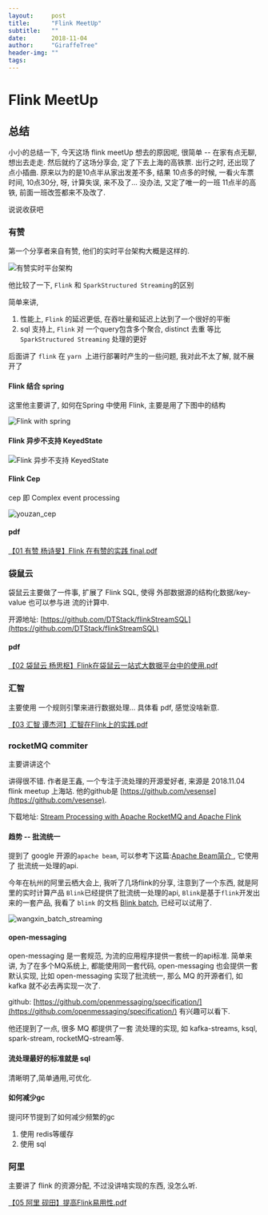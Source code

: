 ```yaml
---
layout:     post
title:      "Flink MeetUp"
subtitle:   ""
date:       2018-11-04
author:     "GiraffeTree"
header-img: ""
tags:
---
```



# Flink MeetUp

## 总结

小小的总结一下, 今天这场 flink meetUp 想去的原因呢, 很简单 -- 在家有点无聊, 想出去走走. 然后就约了这场分享会, 定了下去上海的高铁票. 出行之时, 还出现了点小插曲. 原来以为的是10点半从家出发差不多, 结果 10点多的时候, 一看火车票时间, 10点30分, 呀, 计算失误, 来不及了... 没办法, 又定了唯一的一班 11点半的高铁, 前面一班改签都来不及改了. 

说说收获吧

### 有赞

第一个分享者来自有赞, 他们的实时平台架构大概是这样的.

![有赞实时平台架构](https://open-chen.oss-cn-hangzhou.aliyuncs.com/open/flink/youzan_yarn.png)

他比较了一下, `Flink` 和 `SparkStructured Streaming`的区别

简单来讲,

1. 性能上, `Flink` 的延迟更低, 在吞吐量和延迟上达到了一个很好的平衡
2. sql 支持上, `Flink` 对 一个query包含多个聚合, distinct 去重 等比 `SparkStructured Streaming` 处理的更好

后面讲了 `flink` 在 `yarn `上进行部署时产生的一些问题, 我对此不太了解, 就不展开了

#### Flink 结合 spring 

这里他主要讲了, 如何在Spring 中使用 Flink, 主要是用了下图中的结构

![Flink with spring](https://open-chen.oss-cn-hangzhou.aliyuncs.com/open/flink/youzan_spring_flink.png)

#### Flink 异步不支持 KeyedState

![Flink 异步不支持 KeyedState](https://open-chen.oss-cn-hangzhou.aliyuncs.com/open/flink/youzan_async_keyedState.png)

#### Flink Cep

cep 即 Complex event processing

![youzan_cep](https://open-chen.oss-cn-hangzhou.aliyuncs.com/open/flink/youzan_cep.png)

#### pdf

[【01 有赞 杨诗旻】Flink 在有赞的实践 final.pdf](https://open-chen.oss-cn-hangzhou.aliyuncs.com/open/flink/%E3%80%9001%20%E6%9C%89%E8%B5%9E%20%E6%9D%A8%E8%AF%97%E6%97%BB%E3%80%91Flink%20%E5%9C%A8%E6%9C%89%E8%B5%9E%E7%9A%84%E5%AE%9E%E8%B7%B5%20final.pdf)

### 袋鼠云

袋鼠云主要做了一件事, 扩展了 Flink SQL, 使得 外部数据源的结构化数据/key-value 也可以参与进 流的计算中.

开源地址: [https://github.com/DTStack/flinkStreamSQL](https://github.com/DTStack/flinkStreamSQL)

#### pdf

[【02 袋鼠云 杨思枢】Flink在袋鼠云一站式大数据平台中的使用.pdf](https://open-chen.oss-cn-hangzhou.aliyuncs.com/open/flink/%E3%80%9002%20%E8%A2%8B%E9%BC%A0%E4%BA%91%20%E6%9D%A8%E6%80%9D%E6%9E%A2%E3%80%91Flink%E5%9C%A8%E8%A2%8B%E9%BC%A0%E4%BA%91%E4%B8%80%E7%AB%99%E5%BC%8F%E5%A4%A7%E6%95%B0%E6%8D%AE%E5%B9%B3%E5%8F%B0%E4%B8%AD%E7%9A%84%E4%BD%BF%E7%94%A8.pdf)

### 汇智

主要使用 一个规则引擎来进行数据处理... 具体看 pdf, 感觉没啥新意.

[【03 汇智 谭杰河】汇智在Flink上的实践.pdf](https://open-chen.oss-cn-hangzhou.aliyuncs.com/open/flink/%E3%80%9003%20%E6%B1%87%E6%99%BA%20%E8%B0%AD%E6%9D%B0%E6%B2%B3%E3%80%91%E6%B1%87%E6%99%BA%E5%9C%A8Flink%E4%B8%8A%E7%9A%84%E5%AE%9E%E8%B7%B5.pdf)

### rocketMQ commiter

主要讲讲这个

讲得很不错. 作者是王鑫, 一个专注于流处理的开源爱好者, 来源是 2018.11.04 flink meetup 上海站. 他的github是 [https://github.com/vesense](https://github.com/vesense).

下载地址: [Stream Processing with Apache RocketMQ and Apache Flink](https://open-chen.oss-cn-hangzhou.aliyuncs.com/open/flink/%E3%80%9004%20RocketMQ%20%E7%8E%8B%E9%91%AB%E3%80%91Stream%20Processing%20with%20Apache%20RocketMQ%20and%20Apache%20Flink.pdf)

#### 趋势 -- 批流统一

提到了 google 开源的`apache beam`, 可以参考下这篇:[Apache Beam简介
](https://blog.csdn.net/ffjl1985/article/details/78046971), 它使用了 批流统一处理的api.

今年在杭州的阿里云栖大会上, 我听了几场flink的分享, 注意到了一个东西, 就是阿里的实时计算产品 `Blink`已经提供了批流统一处理的api, `Blink`是基于`flink`开发出来的一套产品, 我看了 `blink` 的文档 [Blink batch](https://help.aliyun.com/knowledge_detail/88090.html?spm=a2c4g.11186623.6.580.1b4f4eb0N9KqiT), 已经可以试用了.

![wangxin_batch_streaming](https://open-chen.oss-cn-hangzhou.aliyuncs.com/open/flink/wangxin_batch_streaming.png)

#### open-messaging

open-messaging 是一套规范, 为流的应用程序提供一套统一的api标准. 简单来讲, 为了在多个MQ系统上, 都能使用同一套代码, open-messaging 也会提供一套默认实现, 比如 open-messaging 实现了批流统一, 那么 MQ 的开源者们, 如 kafka 就不必去再实现一次了. 

github: [https://github.com/openmessaging/specification/](https://github.com/openmessaging/specification/) 有兴趣可以看下.

他还提到了一点, 很多 MQ 都提供了一套 流处理的实现, 如 kafka-streams, ksql, spark-stream, rocketMQ-stream等.

#### 流处理最好的标准就是 sql

清晰明了,简单通用,可优化.

#### 如何减少gc

提问环节提到了如何减少频繁的gc

1. 使用 redis等缓存
2. 使用 sql 

### 阿里

主要讲了 flink 的资源分配, 不过没讲啥实现的东西, 没怎么听.

[【05 阿里 砚田】提高Flink易用性.pdf](https://open-chen.oss-cn-hangzhou.aliyuncs.com/open/flink/%E3%80%9005%20%E9%98%BF%E9%87%8C%20%E7%A0%9A%E7%94%B0%E3%80%91%E6%8F%90%E9%AB%98Flink%E6%98%93%E7%94%A8%E6%80%A7.pdf)

